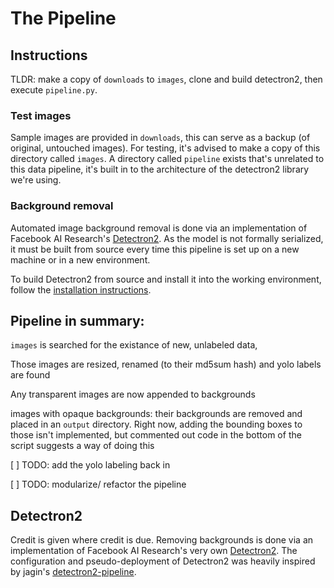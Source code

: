 # The Pipeline

## Instructions

TLDR: make a copy of `downloads` to `images`, clone and build detectron2, then execute `pipeline.py`.

### Test images

Sample images are provided in `downloads`, this can serve as a backup (of original, untouched images). For testing, it's advised to make a copy of this directory called `images`. A directory called `pipeline` exists that's unrelated to this data pipeline, it's built in to the architecture of the detectron2 library we're using.

### Background removal

Automated image background removal is done via an implementation of Facebook AI Research's [Detectron2](https://github.com/facebookresearch/detectron2). As the model is not formally serialized, it must be built from source every time this pipeline is set up on a new machine or in a new environment.

To build Detectron2 from source and install it into the working environment, follow the [installation instructions](https://github.com/facebookresearch/detectron2/blob/master/INSTALL.md).

## Pipeline in summary:

`images` is searched for the existance of new, unlabeled data,

Those images are resized, renamed (to their md5sum hash) and yolo labels are found

Any transparent images are now appended to backgrounds

images with opaque backgrounds: their backgrounds are removed and placed in an `output` directory. Right now, adding the bounding boxes to those isn't implemented, but commented out code in the bottom of the script suggests a way of doing this

[ ] TODO: add the yolo labeling back in

[ ] TODO: modularize/ refactor the pipeline

## Detectron2

Credit is given where credit is due. Removing backgrounds is done via an implementation of Facebook AI Research's very own [Detectron2](https://github.com/facebookresearch/detectron2). The configuration and pseudo-deployment of Detectron2 was heavily inspired by jagin's [detectron2-pipeline](https://github.com/jagin/detectron2-pipeline).
